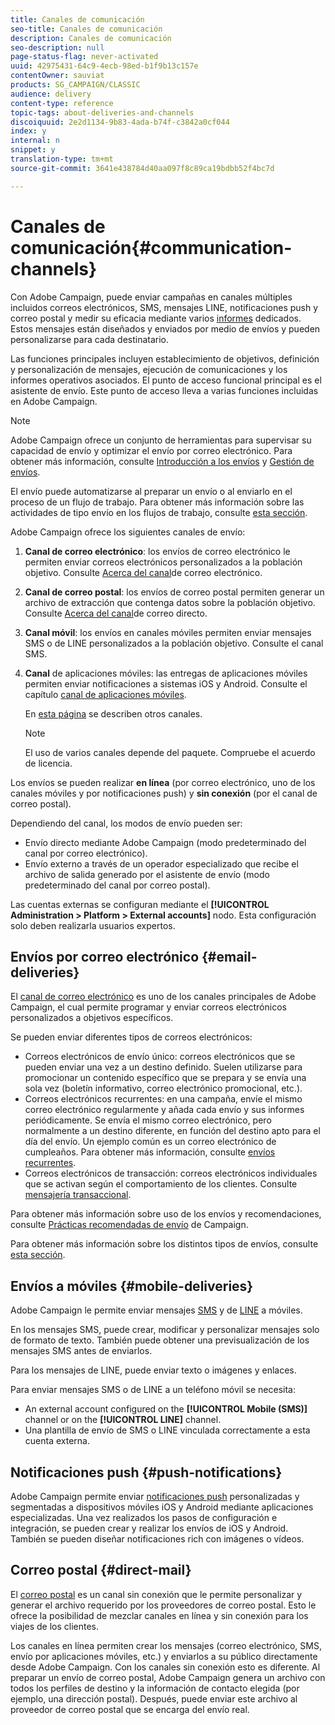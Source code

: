 ```yaml
---
title: Canales de comunicación
seo-title: Canales de comunicación
description: Canales de comunicación
seo-description: null
page-status-flag: never-activated
uuid: 42975431-64c9-4ecb-98ed-b1f9b13c157e
contentOwner: sauviat
products: SG_CAMPAIGN/CLASSIC
audience: delivery
content-type: reference
topic-tags: about-deliveries-and-channels
discoiquuid: 2e2d1134-9b83-4ada-b74f-c3842a0cf044
index: y
internal: n
snippet: y
translation-type: tm+mt
source-git-commit: 3641e438784d40aa097f8c89ca19bdbb52f4bc7d

---
```



# Canales de comunicación{#communication-channels}

Con Adobe Campaign, puede enviar campañas en canales múltiples incluidos correos electrónicos, SMS, mensajes LINE, notificaciones push y correo postal y medir su eficacia mediante varios [informes](../../reporting/using/delivery-reports.md) dedicados. Estos mensajes están diseñados y enviados por medio de envíos y pueden personalizarse para cada destinatario.

Las funciones principales incluyen establecimiento de objetivos, definición y personalización de mensajes, ejecución de comunicaciones y los informes operativos asociados. El punto de acceso funcional principal es el asistente de envío. Este punto de acceso lleva a varias funciones incluidas en Adobe Campaign.

>[!NOTE]
>
>Adobe Campaign ofrece un conjunto de herramientas para supervisar su capacidad de envío y optimizar el envío por correo electrónico. Para obtener más información, consulte [Introducción a los envíos](https://docs.campaign.adobe.com/doc/AC/getting_started/EN/deliverability.html) y [Gestión de envíos](../../delivery/using/about-deliverability.md).

El envío puede automatizarse al preparar un envío o al enviarlo en el proceso de un flujo de trabajo. Para obtener más información sobre las actividades de tipo envío en los flujos de trabajo, consulte [esta sección](../../workflow/using/about-action-activities.md).

Adobe Campaign ofrece los siguientes canales de envío:

1. **Canal de correo electrónico**: los envíos de correo electrónico le permiten enviar correos electrónicos personalizados a la población objetivo. Consulte [Acerca del canal](../../delivery/using/about-email-channel.md)de correo electrónico.
1. **Canal de correo postal**: los envíos de correo postal permiten generar un archivo de extracción que contenga datos sobre la población objetivo. Consulte [Acerca del canal](../../delivery/using/about-direct-mail-channel.md)de correo directo.
1. **Canal móvil**: los envíos en canales móviles permiten enviar mensajes SMS o de LINE personalizados a la población objetivo. Consulte el canal [](../../delivery/using/sms-channel.md)SMS.
1. **Canal** de aplicaciones móviles: las entregas de aplicaciones móviles permiten enviar notificaciones a sistemas iOS y Android. Consulte el capítulo [canal de aplicaciones móviles](../../delivery/using/about-mobile-app-channel.md).

   En [esta página](../../delivery/using/other-channels.md) se describen otros canales.

   >[!NOTE]
   >
   >El uso de varios canales depende del paquete. Compruebe el acuerdo de licencia.

Los envíos se pueden realizar **en línea** (por correo electrónico, uno de los canales móviles y por notificaciones push) y **sin conexión** (por el canal de correo postal).

Dependiendo del canal, los modos de envío pueden ser:

* Envío directo mediante Adobe Campaign (modo predeterminado del canal por correo electrónico).
* Envío externo a través de un operador especializado que recibe el archivo de salida generado por el asistente de envío (modo predeterminado del canal por correo postal).

Las cuentas externas se configuran mediante el **[!UICONTROL Administration > Platform > External accounts]** nodo. Esta configuración solo deben realizarla usuarios expertos.

## Envíos por correo electrónico {#email-deliveries}

El [canal de correo electrónico](../../delivery/using/about-email-channel.md) es uno de los canales principales de Adobe Campaign, el cual permite programar y enviar correos electrónicos personalizados a objetivos específicos.

Se pueden enviar diferentes tipos de correos electrónicos:

* Correos electrónicos de envío único: correos electrónicos que se pueden enviar una vez a un destino definido. Suelen utilizarse para promocionar un contenido específico que se prepara y se envía una sola vez (boletín informativo, correo electrónico promocional, etc.).
* Correos electrónicos recurrentes: en una campaña, envíe el mismo correo electrónico regularmente y añada cada envío y sus informes periódicamente. Se envía el mismo correo electrónico, pero normalmente a un destino diferente, en función del destino apto para el día del envío. Un ejemplo común es un correo electrónico de cumpleaños. Para obtener más información, consulte [envíos recurrentes](../../workflow/using/recurring-delivery.md).
* Correos electrónicos de transacción: correos electrónicos individuales que se activan según el comportamiento de los clientes. Consulte [mensajería transaccional](../../message-center/using/about-transactional-messaging.md).

Para obtener más información sobre uso de los envíos y recomendaciones, consulte [Prácticas recomendadas de envío](https://docs.campaign.adobe.com/doc/AC/getting_started/EN/deliveryBestPractices.html) de Campaign.

Para obtener más información sobre los distintos tipos de envíos, consulte [esta sección](../../delivery/using/types-of-deliveries.md).

## Envíos a móviles {#mobile-deliveries}

Adobe Campaign le permite enviar mensajes [SMS](../../delivery/using/sms-channel.md) y de [LINE](../../delivery/using/line-channel.md) a móviles.

En los mensajes SMS, puede crear, modificar y personalizar mensajes solo de formato de texto. También puede obtener una previsualización de los mensajes SMS antes de enviarlos.

Para los mensajes de LINE, puede enviar texto o imágenes y enlaces.

Para enviar mensajes SMS o de LINE a un teléfono móvil se necesita:

* An external account configured on the **[!UICONTROL Mobile (SMS)]** channel or on the **[!UICONTROL LINE]** channel.
* Una plantilla de envío de SMS o LINE vinculada correctamente a esta cuenta externa.

## Notificaciones push {#push-notifications}

Adobe Campaign permite enviar [notificaciones push](../../delivery/using/about-mobile-app-channel.md) personalizadas y segmentadas a dispositivos móviles iOS y Android mediante aplicaciones especializadas. Una vez realizados los pasos de configuración e integración, se pueden crear y realizar los envíos de iOS y Android. También se pueden diseñar notificaciones rich con imágenes o vídeos.

## Correo postal {#direct-mail}

El [correo postal](../../delivery/using/about-direct-mail-channel.md) es un canal sin conexión que le permite personalizar y generar el archivo requerido por los proveedores de correo postal. Esto le ofrece la posibilidad de mezclar canales en línea y sin conexión para los viajes de los clientes.

Los canales en línea permiten crear los mensajes (correo electrónico, SMS, envío por aplicaciones móviles, etc.) y enviarlos a su público directamente desde Adobe Campaign. Con los canales sin conexión esto es diferente. Al preparar un envío de correo postal, Adobe Campaign genera un archivo con todos los perfiles de destino y la información de contacto elegida (por ejemplo, una dirección postal). Después, puede enviar este archivo al proveedor de correo postal que se encarga del envío real.
